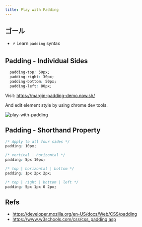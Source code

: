 ```yaml
---
title: Play with Padding
---
```


## ゴール
- ⚡ Learn `padding` syntax


## Padding - Individual Sides

```css
  padding-top: 50px;
  padding-right: 30px;
  padding-bottom: 50px;
  padding-left: 80px;
```

Visit: https://margin-padding-demo.now.sh/

And edit element style by using chrome dev tools.

![play-with-padding](https://coderhackers-1304676641.cos.ap-tokyo.myqcloud.com/docs/img/20200428_035736.gif)


## Padding - Shorthand Property

```css
/* Apply to all four sides */
padding: 10px;

/* vertical | horizontal */
padding: 5px 10px;

/* top | horizontal | bottom */
padding: 1px 2px 2px;

/* top | right | bottom | left */
padding: 5px 1px 0 2px;
```

## Refs
- https://developer.mozilla.org/en-US/docs/Web/CSS/padding
- https://www.w3schools.com/css/css_padding.asp